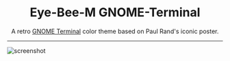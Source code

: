 <h1 align="center">Eye-Bee-M GNOME-Terminal</h1>

<p align="center">A retro <a href="https://wiki.gnome.org/Apps/Terminal">GNOME Terminal</a> color theme based on Paul Rand's iconic poster.</p>

---

![screenshot](https://user-images.githubusercontent.com/94064167/216708576-f81266ac-0b2e-465a-bfb6-77a30624bffa.png)
